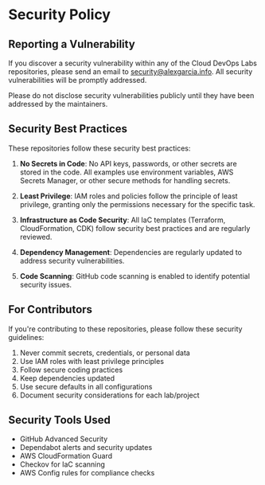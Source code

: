 # Security Policy

## Reporting a Vulnerability

If you discover a security vulnerability within any of the Cloud DevOps Labs repositories, please send an email to security@alexgarcia.info. All security vulnerabilities will be promptly addressed.

Please do not disclose security vulnerabilities publicly until they have been addressed by the maintainers.

## Security Best Practices

These repositories follow these security best practices:

1. **No Secrets in Code**: No API keys, passwords, or other secrets are stored in the code. All examples use environment variables, AWS Secrets Manager, or other secure methods for handling secrets.

2. **Least Privilege**: IAM roles and policies follow the principle of least privilege, granting only the permissions necessary for the specific task.

3. **Infrastructure as Code Security**: All IaC templates (Terraform, CloudFormation, CDK) follow security best practices and are regularly reviewed.

4. **Dependency Management**: Dependencies are regularly updated to address security vulnerabilities.

5. **Code Scanning**: GitHub code scanning is enabled to identify potential security issues.

## For Contributors

If you're contributing to these repositories, please follow these security guidelines:

1. Never commit secrets, credentials, or personal data
2. Use IAM roles with least privilege principles
3. Follow secure coding practices
4. Keep dependencies updated
5. Use secure defaults in all configurations
6. Document security considerations for each lab/project

## Security Tools Used

- GitHub Advanced Security
- Dependabot alerts and security updates
- AWS CloudFormation Guard
- Checkov for IaC scanning
- AWS Config rules for compliance checks
